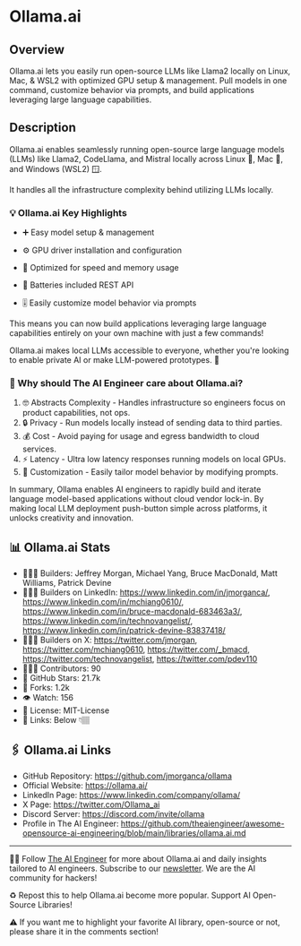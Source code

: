 # Ollama.ai
## Overview
Ollama.ai lets you easily run open-source LLMs like Llama2 locally on Linux, Mac, & WSL2 with optimized GPU setup & management. Pull models in one command, customize behavior via prompts, and build applications leveraging large language capabilities.

## Description
Ollama.ai enables seamlessly running open-source large language models (LLMs) like Llama2, CodeLlama, and Mistral locally across Linux 🐧, Mac 🍎, and Windows (WSL2) 🪟.

It handles all the infrastructure complexity behind utilizing LLMs locally.

### 💡 Ollama.ai Key Highlights

- ➕ Easy model setup & management

- ⚙️ GPU driver installation and configuration

- 🚀 Optimized for speed and memory usage

- 🧩 Batteries included REST API

- 🎚️ Easily customize model behavior via prompts

This means you can now build applications leveraging large language capabilities entirely on your own machine with just a few commands!

Ollama.ai makes local LLMs accessible to everyone, whether you're looking to enable private AI or make LLM-powered prototypes. 💪

### 🤔 Why should The AI Engineer care about Ollama.ai?

1. 🤓 Abstracts Complexity - Handles infrastructure so engineers focus on product capabilities, not ops.
2. 🔒 Privacy - Run models locally instead of sending data to third parties.
3. 💰 Cost - Avoid paying for usage and egress bandwidth to cloud services.
4. ⚡️ Latency - Ultra low latency responses running models on local GPUs.
5. 🔧 Customization - Easily tailor model behavior by modifying prompts.

In summary, Ollama enables AI engineers to rapidly build and iterate language model-based applications without cloud vendor lock-in. By making local LLM deployment push-button simple across platforms, it unlocks creativity and innovation.


## 📊 Ollama.ai Stats
* 👷🏽‍♀️ Builders: Jeffrey Morgan, Michael Yang, Bruce MacDonald, Matt Williams, Patrick Devine
* 👩🏽‍💼 Builders on LinkedIn: https://www.linkedin.com/in/jmorganca/, https://www.linkedin.com/in/mchiang0610/, https://www.linkedin.com/in/bruce-macdonald-683463a3/, https://www.linkedin.com/in/technovangelist/, https://www.linkedin.com/in/patrick-devine-83837418/
* 👩🏽‍🏭 Builders on X: https://twitter.com/jmorgan, https://twitter.com/mchiang0610, https://twitter.com/_bmacd, https://twitter.com/technovangelist, https://twitter.com/pdev110
* 👩🏽‍💻 Contributors: 90
* 💫 GitHub Stars: 21.7k
* 🍴 Forks: 1.2k
* 👁️ Watch: 156
* 🪪 License: MIT-License
* 🔗 Links: Below 👇🏽

## 🖇️ Ollama.ai Links
* GitHub Repository: https://github.com/jmorganca/ollama
* Official Website: https://ollama.ai/
* LinkedIn Page: https://www.linkedin.com/company/ollama/
* X Page: https://twitter.com/Ollama_ai
* Discord Server: https://discord.com/invite/ollama
* Profile in The AI Engineer: https://github.com/theaiengineer/awesome-opensource-ai-engineering/blob/main/libraries/ollama.ai.md

---
🧙🏽 Follow [The AI Engineer](https://www.linkedin.com/company/theaiengineer/) for more about Ollama.ai and daily insights tailored to AI engineers. Subscribe to our [newsletter](http://theaiengineerco.substack.com). We are the AI community for hackers!

♻️ Repost this to help Ollama.ai become more popular. Support AI Open-Source Libraries!

⚠️ If you want me to highlight your favorite AI library, open-source or not, please share it in the comments section!